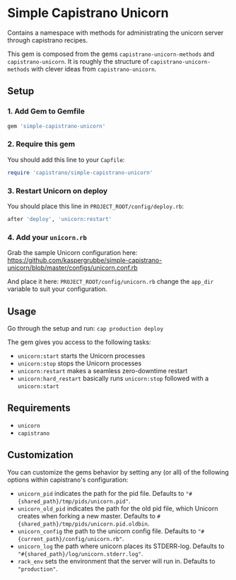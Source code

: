 # Simple Capistrano Unicorn

Contains a namespace with methods for administrating the unicorn server through capistrano recipes.

This gem is composed from the gems `capistrano-unicorn-methods` and `capistrano-unicorn`. It is roughly the structure of `capistrano-unicorn-methods` with clever ideas from `capistrano-unicorn`.

## Setup

### 1. Add Gem to Gemfile

```ruby
gem 'simple-capistrano-unicorn'
```

### 2. Require this gem

You should add this line to your `Capfile`:

```ruby
require 'capistrano/simple-capistrano-unicorn'
```

### 3. Restart Unicorn on deploy

You should place this line in `PROJECT_ROOT/config/deploy.rb`:

```ruby
after 'deploy', 'unicorn:restart'
```

### 4. Add your `unicorn.rb`

Grab the sample Unicorn configuration here: https://github.com/kaspergrubbe/simple-capistrano-unicorn/blob/master/configs/unicorn.conf.rb

And place it here: `PROJECT_ROOT/config/unicorn.rb` change the `app_dir` variable to suit your configuration.

## Usage

Go through the setup and run: `cap production deploy`

The gem gives you access to the following tasks:

* `unicorn:start` starts the Unicorn processes
* `unicorn:stop` stops the Unicorn processes
* `unicorn:restart` makes a seamless zero-downtime restart
* `unicorn:hard_restart` basically runs `unicorn:stop` followed with a `unicorn:start`

## Requirements

* `unicorn`
* `capistrano`

## Customization

You can customize the gems behavior by setting any (or all) of the following options within capistrano's configuration:

* `unicorn_pid` indicates the path for the pid file. Defaults to `"#{shared_path}/tmp/pids/unicorn.pid"`.
* `unicorn_old_pid` indicates the path for the old pid file, which Unicorn creates when forking a new master. Defaults to `#{shared_path}/tmp/pids/unicorn.pid.oldbin`.
* `unicorn_config` the path to the unicorn config file. Defaults to `"#{current_path}/config/unicorn.rb"`.
* `unicorn_log` the path where unicorn places its STDERR-log. Defaults to `"#{shared_path}/log/unicorn.stderr.log"`.
* `rack_env` sets the environment that the server will run in. Defaults to `"production"`.
